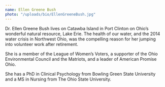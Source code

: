 ```yaml
---
name: Ellen Greene Bush
photo: "/uploads/bio/EllenGreeneBush.jpg"
---
```

Dr. Ellen Greene Bush lives on Catawba Island in Port Clinton on Ohio’s wonderful natural resource, Lake Erie.  The health of our water, and the 2014 water crisis in Northwest Ohio, was the compelling reason for her jumping into volunteer work after retirement.  

She is a member of the League of Women’s Voters, a supporter of the Ohio Environmental Council and the Matriots, and a leader of American Promise Ohio.  

She has a PhD in Clinical Psychology from Bowling Green State University and a MS in Nursing from The Ohio State University.

